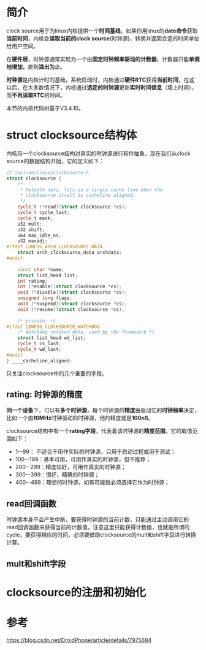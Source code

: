 
# 简介

clock source用于为linux内核提供一个**时间基线**，如果你用linux的**date命令**获取**当前时间**，内核会**读取当前的clock source**(时钟源)，转换并返回合适的时间单位给用户空间。

在**硬件层**，时钟源通常实现为一个由**固定时钟频率驱动的计数器**，计数器只能**单调地增加**，直到**溢出为止**。

**时钟源**是内核计时的基础，系统启动时，内核通过**硬件RTC**获得**当前时间**，在这以后，在大多数情况下，内核通过**选定的时钟源**更新**实时时间信息**（墙上时间），而**不再读取RTC**的时间。

本节的内核代码树基于V3.4.10。

# struct clocksource结构体

内核用一个clocksource结构对真实的时钟源进行软件抽象，现在我们从clock source的数据结构开始，它的定义如下：

```cpp
// include/linux/clocksource.h
struct clocksource {
	/*
	 * Hotpath data, fits in a single cache line when the
	 * clocksource itself is cacheline aligned.
	 */
	cycle_t (*read)(struct clocksource *cs);
	cycle_t cycle_last;
	cycle_t mask;
	u32 mult;
	u32 shift;
	u64 max_idle_ns;
	u32 maxadj;
#ifdef CONFIG_ARCH_CLOCKSOURCE_DATA
	struct arch_clocksource_data archdata;
#endif
 
	const char *name;
	struct list_head list;
	int rating;
	int (*enable)(struct clocksource *cs);
	void (*disable)(struct clocksource *cs);
	unsigned long flags;
	void (*suspend)(struct clocksource *cs);
	void (*resume)(struct clocksource *cs);
 
	/* private: */
#ifdef CONFIG_CLOCKSOURCE_WATCHDOG
	/* Watchdog related data, used by the framework */
	struct list_head wd_list;
	cycle_t cs_last;
	cycle_t wd_last;
#endif
} ____cacheline_aligned;
```

只关注clocksource中的几个重要的字段。

## rating: 时钟源的精度

**同一个设备**下，可以有**多个时钟源**，每个时钟源的**精度**由驱动它的**时钟频率**决定，比如一个由**10MHz**时钟驱动的时钟源，他的精度就是**100nS**。

clocksource结构中有一个**rating字段**，代表着该时钟源的**精度范围**，它的取值范围如下：

* 1--99： 不适合于用作实际的时钟源，只用于启动过程或用于测试；
* 100--199：基本可用，可用作真实的时钟源，但不推荐；
* 200--299：精度较好，可用作真实的时钟源；
* 300--399：很好，精确的时钟源；
* 400--499：理想的时钟源，如有可能就必须选择它作为时钟源；

## read回调函数

时钟源本身不会产生中断，要获得时钟源的当前计数，只能通过主动调用它的read回调函数来获得当前的计数值，注意这里只能获得计数值，也就是所谓的cycle，要获得相应的时间，必须要借助clocksource的mult和shift字段进行转换计算。

## mult和shift字段



# clocksource的注册和初始化

# 参考

https://blog.csdn.net/DroidPhone/article/details/7975694